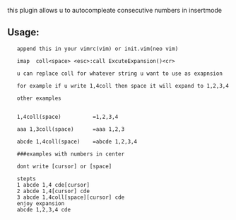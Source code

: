  

this plugin allows u to autocompleate consecutive numbers in insertmode



## Usage:

	   
	   append this in your vimrc(vim) or init.vim(neo vim) 
	   
	   imap  coll<space> <esc>:call ExcuteExpansion()<cr>
 
	   u can replace coll for whatever string u want to use as exapnsion
	   
	   for example if u write 1,4coll then space it will expand to 1,2,3,4
	   
	   other examples
	   
	   
	   1,4coll(space)          =1,2,3,4
	   
	   aaa 1,3coll(space)      =aaa 1,2,3
	    
       abcde 1,4coll(space)    =abcde 1,2,3,4
	   
	   ###examples with numbers in center
	   
	   dont write [cursor] or [space]
	   
	   stepts
	   1 abcde 1,4 cde[cursor]
       2 abcde 1,4[cursor] cde
	   3 abcde 1,4coll[space][cursor] cde
       enjoy expansion
	   abcde 1,2,3,4 cde

 